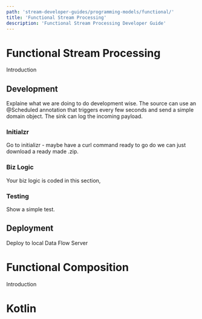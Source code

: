 ```yaml
---
path: 'stream-developer-guides/programming-models/functional/'
title: 'Functional Stream Processing'
description: 'Functional Stream Processing Developer Guide'
---
```


# Functional Stream Processing

Introduction

## Development

Explaine what we are doing to do development wise.
The source can use an @Scheduled annotation that triggers every few seconds and send a simple domain object. The sink can log the incoming payload.

### Initialzr

Go to initializr - maybe have a curl command ready to go do we can just download a ready made .zip.

### Biz Logic

Your biz logic is coded in this section,

### Testing

Show a simple test.

## Deployment

Deploy to local Data Flow Server

# Functional Composition

Introduction

# Kotlin
